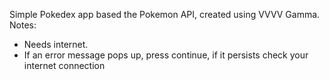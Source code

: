 Simple Pokedex app based the Pokemon API, created using VVVV Gamma.
Notes:
* Needs internet.
* If an error message pops up, press continue, if it persists check your internet connection

